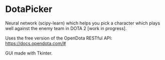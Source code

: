 # DotaPicker
Neural network (scipy-learn) which helps you pick a character which plays well against the enemy team in DOTA 2 [work in progress].

Uses the free version of the OpenDota RESTful API: https://docs.opendota.com/#

GUI made with Tkinter.

